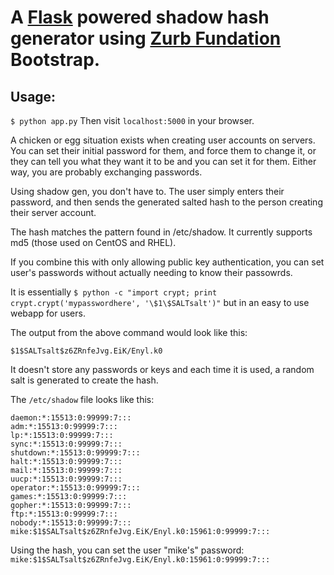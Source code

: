 # A [Flask](http://flask.pocoo.org) powered shadow hash generator using [Zurb Fundation](http://foundation.zurb.com) Bootstrap.

## Usage:
`$ python app.py`
Then visit `localhost:5000` in your browser.

A chicken or egg situation exists when creating user accounts on servers.
You can set their initial password for them, and force them to change it, or 
they can tell you what they want it to be and you can set it for them. Either
way, you are probably exchanging passwords.

Using shadow gen, you don't have to. The user simply enters their password, and then sends the generated salted hash to the person creating their server account. 

The hash matches the pattern found in /etc/shadow. It currently supports md5 (those used on CentOS and RHEL).

If you combine this with only allowing public key authentication, you can set user's passwords without actually
needing to know their passowrds.

It is essentially `$ python -c "import crypt; print crypt.crypt('mypasswordhere', '\$1\$SALTsalt')"` but in an easy to
use webapp for users.

The output from the above command would look like this:

`$1$SALTsalt$z6ZRnfeJvg.EiK/Enyl.k0`

It doesn't store any passwords or keys and each time it is used, a random salt is generated to create the hash.

The `/etc/shadow` file looks like this:

    daemon:*:15513:0:99999:7:::
    adm:*:15513:0:99999:7:::
    lp:*:15513:0:99999:7:::
    sync:*:15513:0:99999:7:::
    shutdown:*:15513:0:99999:7:::
    halt:*:15513:0:99999:7:::
    mail:*:15513:0:99999:7:::
    uucp:*:15513:0:99999:7:::
    operator:*:15513:0:99999:7:::
    games:*:15513:0:99999:7:::
    gopher:*:15513:0:99999:7:::
    ftp:*:15513:0:99999:7:::
    nobody:*:15513:0:99999:7:::
    mike:$1$SALTsalt$z6ZRnfeJvg.EiK/Enyl.k0:15961:0:99999:7:::
    
Using the hash, you can set the user "mike's" password: `mike:$1$SALTsalt$z6ZRnfeJvg.EiK/Enyl.k0:15961:0:99999:7:::`

